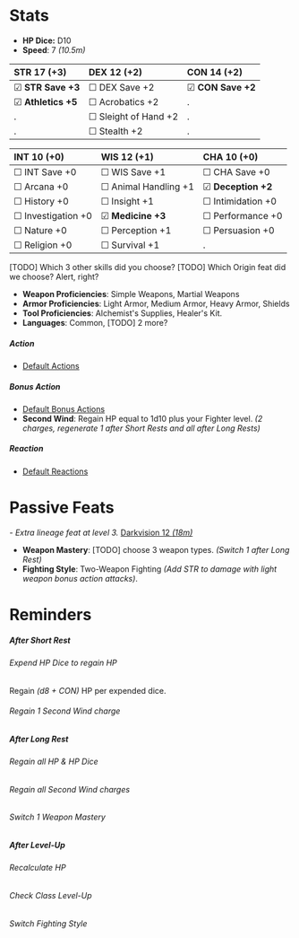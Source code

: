 # Stats
- **HP Dice:** D10
- **Speed**: 7 *(10.5m)*

STR 17 (+3) | DEX 12 (+2) | CON 14 (+2) 
 :-- | :-- | :-- 
☑ **STR Save +3** | ☐ DEX Save +2 | ☑ **CON Save +2** 
☑ **Athletics +5** | ☐ Acrobatics +2 | . 
. | ☐ Sleight of Hand +2 | . 
. | ☐ Stealth +2 | . 


INT 10 (+0) | WIS 12 (+1) | CHA 10 (+0)
:-- | :-- | :-- 
☐ INT Save +0 | ☐ WIS Save +1 | ☐ CHA Save +0
☐ Arcana +0 | ☐ Animal Handling +1 | ☑ **Deception +2**
☐ History +0 | ☐ Insight +1 | ☐ Intimidation +0
☐ Investigation +0 | ☑ **Medicine +3** | ☐ Performance +0
☐ Nature +0 | ☐ Perception +1 | ☐ Persuasion +0
☐ Religion +0 | ☐ Survival +1 | .

[TODO] Which 3 other skills did you choose? 
[TODO] Which Origin feat did we choose? Alert, right?

- **Weapon Proficiencies**: Simple Weapons, Martial Weapons
- **Armor Proficiencies**: Light Armor, Medium Armor, Heavy Armor, Shields
- **Tool Proficiencies**: Alchemist's Supplies, Healer's Kit.
- **Languages**: Common, [TODO] 2 more?

##### Action
- [Default Actions](game_rules.md#turn-based-play#default-actions)

##### Bonus Action
- [Default Bonus Actions](game_rules.md#turn-based-play#default-bonus-actions)
- **Second Wind**: Regain HP equal to 1d10 plus your Fighter level. *(2 charges, regenerate 1 after Short Rests and all after Long Rests)*

##### Reaction
- [Default Reactions](game_rules.md#turn-based-play#default-reactions)


# Passive Feats
*- Extra lineage feat at level 3.*
[Darkvision 12 *(18m)*](game_rules.md#advanced-rules#darkvision)
- **Weapon Mastery**: [TODO] choose 3 weapon types. *(Switch 1 after Long Rest)*
- **Fighting Style**: Two-Weapon Fighting *(Add STR to damage with light weapon bonus action attacks)*.

# Reminders
##### After Short Rest
###### Expend HP Dice to regain HP
Regain *(d8 + CON)* HP per expended dice.
###### Regain 1 Second Wind charge
##### After Long Rest
###### Regain all HP & HP Dice
###### Regain all Second Wind charges
###### Switch 1 Weapon Mastery
##### After Level-Up
###### Recalculate HP
###### Check Class Level-Up
###### Switch Fighting Style